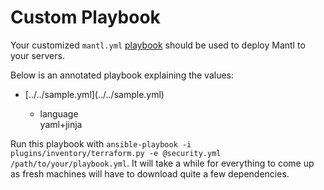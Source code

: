 # Custom Playbook

Your customized `mantl.yml`
[playbook](http://docs.ansible.com/playbooks.html) should be used to
deploy Mantl to your servers.

Below is an annotated playbook explaining the values:

  - \[../../sample.yml\](../../sample.yml)
    
      - language  
        yaml+jinja

Run this playbook with `ansible-playbook -i
plugins/inventory/terraform.py -e @security.yml
/path/to/your/playbook.yml`. It will take a while for everything to come
up as fresh machines will have to download quite a few dependencies.

